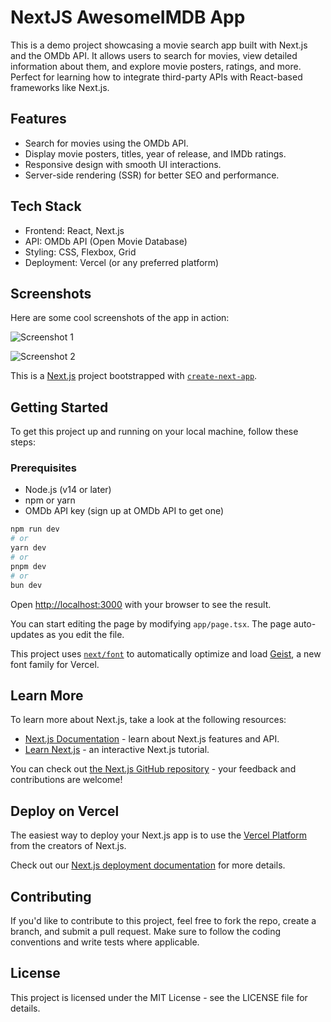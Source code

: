 # NextJS AwesomeIMDB App

This is a demo project showcasing a movie search app built with Next.js and the OMDb API. It allows users to search for movies, view detailed information about them, and explore movie posters, ratings, and more. Perfect for learning how to integrate third-party APIs with React-based frameworks like Next.js.

## Features

- Search for movies using the OMDb API.
- Display movie posters, titles, year of release, and IMDb ratings.
- Responsive design with smooth UI interactions.
- Server-side rendering (SSR) for better SEO and performance.

## Tech Stack

- Frontend: React, Next.js
- API: OMDb API (Open Movie Database)
- Styling: CSS, Flexbox, Grid
- Deployment: Vercel (or any preferred platform)

## Screenshots

Here are some cool screenshots of the app in action:


![Screenshot 1](https://github.com/sanjaydeveloper15/nextjs-imdb-awesome-app/blob/main/awesome-imdb-app-screenshot-1.png)

![Screenshot 2](https://github.com/sanjaydeveloper15/nextjs-imdb-awesome-app/blob/main/awesome-imdb-app-screenshot-2.png)


This is a [Next.js](https://nextjs.org) project bootstrapped with [`create-next-app`](https://nextjs.org/docs/app/api-reference/cli/create-next-app).

## Getting Started

To get this project up and running on your local machine, follow these steps:

### Prerequisites

- Node.js (v14 or later)
- npm or yarn
- OMDb API key (sign up at OMDb API to get one)

```bash
npm run dev
# or
yarn dev
# or
pnpm dev
# or
bun dev
```

Open [http://localhost:3000](http://localhost:3000) with your browser to see the result.

You can start editing the page by modifying `app/page.tsx`. The page auto-updates as you edit the file.

This project uses [`next/font`](https://nextjs.org/docs/app/building-your-application/optimizing/fonts) to automatically optimize and load [Geist](https://vercel.com/font), a new font family for Vercel.

## Learn More

To learn more about Next.js, take a look at the following resources:

- [Next.js Documentation](https://nextjs.org/docs) - learn about Next.js features and API.
- [Learn Next.js](https://nextjs.org/learn) - an interactive Next.js tutorial.

You can check out [the Next.js GitHub repository](https://github.com/vercel/next.js) - your feedback and contributions are welcome!

## Deploy on Vercel

The easiest way to deploy your Next.js app is to use the [Vercel Platform](https://vercel.com/new?utm_medium=default-template&filter=next.js&utm_source=create-next-app&utm_campaign=create-next-app-readme) from the creators of Next.js.

Check out our [Next.js deployment documentation](https://nextjs.org/docs/app/building-your-application/deploying) for more details.


## Contributing

If you'd like to contribute to this project, feel free to fork the repo, create a branch, and submit a pull request. Make sure to follow the coding conventions and write tests where applicable.


## License

This project is licensed under the MIT License - see the LICENSE file for details.